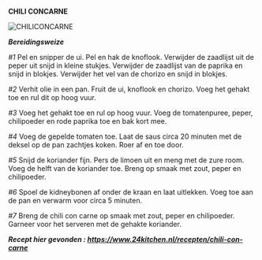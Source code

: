 **CHILI CONCARNE** 

![CHILICONCARNE](https://www.24kitchen.nl/files/styles/social_media_share/public/2019-10/shutterstock_1192492630.jpg?itok=RCqTgyci)

**_Bereidingsweize_**

_#1_ Pel en snipper de ui. Pel en hak de knoflook. Verwijder de zaadlijst uit de peper uit snijd in kleine stukjes. Verwijder de zaadlijst van de paprika en snijd in blokjes. Verwijder het vel van de chorizo en snijd in blokjes.

_#2_ Verhit olie in een pan. Fruit de ui, knoflook en chorizo. Voeg het gehakt toe en rul dit op hoog vuur.

_#3_ Voeg het gehakt toe en rul op hoog vuur. Voeg de tomatenpuree, peper, chilipoeder en rode paprika toe en bak kort mee.

_#4_ Voeg de gepelde tomaten toe. Laat de saus circa 20 minuten met de deksel op de pan zachtjes koken. Roer af en toe door.

_#5_ Snijd de koriander fijn. Pers de limoen uit en meng met de zure room. Voeg de helft van de koriander toe. Breng op smaak met zout, peper en chilipoeder.

_#6_ Spoel de kidneybonen af onder de kraan en laat uitlekken. Voeg toe aan de pan en verwarm voor circa 5 minuten.

_#7_ Breng de chili con carne op smaak met zout, peper en chilipoeder. Garneer voor het serveren met de gehakte koriander.

**_Recept hier gevonden : https://www.24kitchen.nl/recepten/chili-con-carne_**
